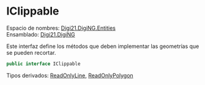 # IClippable

Espacio de nombres: [Digi21.DigiNG.Entities](./)  
Ensamblado: [Digi21.DigiNG](../)

Este interfaz define los métodos que deben implementar las geometrías que se pueden recortar.

```csharp
public interface IClippable
```

Tipos derivados: [ReadOnlyLine](readonlyline.md), [ReadOnlyPolygon](readonlypolygon.md)

## 

